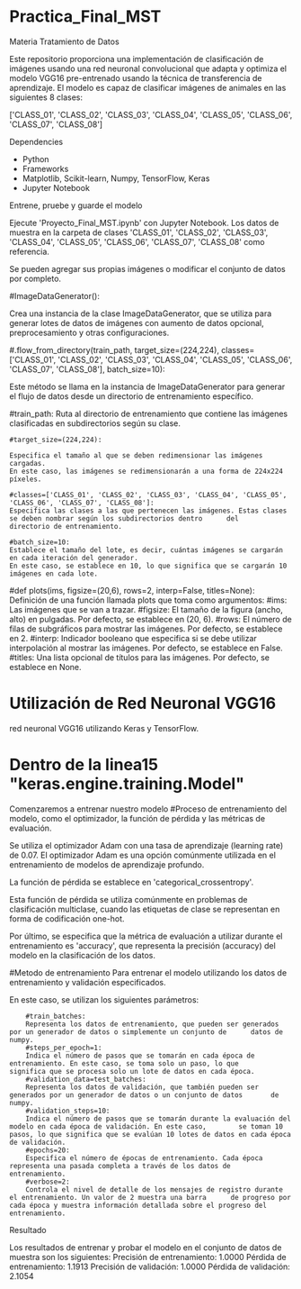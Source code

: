 # Practica_Final_MST

Materia Tratamiento de Datos 

Este repositorio proporciona una implementación de clasificación de imágenes usando una red neuronal convolucional que adapta y optimiza el modelo VGG16 pre-entrenado usando la técnica de transferencia de aprendizaje. 
El modelo es capaz de clasificar imágenes de animales en las siguientes 8 clases:

['CLASS_01', 'CLASS_02', 'CLASS_03', 'CLASS_04', 'CLASS_05', 'CLASS_06', 'CLASS_07', 'CLASS_08']

Dependencies
- Python
- Frameworks
- Matplotlib, Scikit-learn, Numpy, TensorFlow, Keras
- Jupyter Notebook

Entrene, pruebe y guarde el modelo

Ejecute 'Proyecto_Final_MST.ipynb' con Jupyter Notebook. 
Los datos de muestra en la carpeta de clases 'CLASS_01', 'CLASS_02', 'CLASS_03', 'CLASS_04', 'CLASS_05', 'CLASS_06', 'CLASS_07', 'CLASS_08' como referencia.

Se pueden agregar sus propias imágenes o modificar el conjunto de datos por completo. 

#ImageDataGenerator(): 

Crea una instancia de la clase ImageDataGenerator, que se utiliza para generar lotes de datos de imágenes con aumento de datos opcional, preprocesamiento y otras configuraciones.

#.flow_from_directory(train_path, target_size=(224,224), classes=['CLASS_01', 'CLASS_02', 'CLASS_03', 'CLASS_04', 'CLASS_05', 'CLASS_06', 'CLASS_07', 'CLASS_08'], batch_size=10): 

Este método se llama en la instancia de ImageDataGenerator para generar el flujo de datos desde un directorio de entrenamiento específico.

#train_path: 
	 Ruta al directorio de entrenamiento que contiene las imágenes clasificadas en subdirectorios según su clase.

	#target_size=(224,224): 
	
	Especifica el tamaño al que se deben redimensionar las imágenes cargadas. 
	En este caso, las imágenes se redimensionarán a una forma de 224x224 píxeles.

	#classes=['CLASS_01', 'CLASS_02', 'CLASS_03', 'CLASS_04', 'CLASS_05', 'CLASS_06', 'CLASS_07', 'CLASS_08']: 
	Especifica las clases a las que pertenecen las imágenes. Estas clases se deben nombrar según los subdirectorios dentro 		del 		directorio de entrenamiento.

	#batch_size=10: 
	Establece el tamaño del lote, es decir, cuántas imágenes se cargarán en cada iteración del generador. 
	En este caso, se establece en 10, lo que significa que se cargarán 10 imágenes en cada lote.

#def plots(ims, figsize=(20,6), rows=2, interp=False, titles=None):
Definición de una función llamada plots que toma como argumentos:
		#ims: 
		Las imágenes que se van a trazar.
		#figsize: 
		El tamaño de la figura (ancho, alto) en pulgadas. Por defecto, se establece en (20, 6).
		#rows: 
		El número de filas de subgráficos para mostrar las imágenes. Por defecto, se establece en 2.
		#interp: 
		Indicador booleano que especifica si se debe utilizar interpolación al mostrar las imágenes. Por defecto, se establece 		en False.
		#titles: 
		Una lista opcional de títulos para las imágenes. Por defecto, se establece en None.
		
# Utilización de Red Neuronal VGG16

red neuronal VGG16 utilizando Keras y TensorFlow.

# Dentro de la linea15 "keras.engine.training.Model"

Comenzaremos a entrenar nuestro modelo 
#Proceso de entrenamiento del modelo, como el optimizador, la función de pérdida y las métricas de evaluación.

Se utiliza el optimizador Adam con una tasa de aprendizaje (learning rate) de 0.07. El optimizador Adam es una opción comúnmente utilizada en el entrenamiento de modelos de aprendizaje profundo.

La función de pérdida se establece en 'categorical_crossentropy'.

Esta función de pérdida se utiliza comúnmente en problemas de clasificación multiclase, cuando las etiquetas de clase se representan en forma de codificación one-hot.

Por último, se especifica que la métrica de evaluación a utilizar durante el entrenamiento es 'accuracy', que representa la precisión (accuracy) del modelo en la clasificación de los datos.

#Metodo de entrenamiento
Para entrenar el modelo utilizando los datos de entrenamiento y validación especificados.

En este caso, se utilizan los siguientes parámetros:

		#train_batches: 
		Representa los datos de entrenamiento, que pueden ser generados por un generador de datos o simplemente un conjunto de 		datos de numpy.
		#steps_per_epoch=1: 
		Indica el número de pasos que se tomarán en cada época de entrenamiento. En este caso, se toma solo un paso, lo que 		significa que se procesa solo un lote de datos en cada época.
		#validation_data=test_batches: 
		Representa los datos de validación, que también pueden ser generados por un generador de datos o un conjunto de datos 		de numpy.
		#validation_steps=10: 
		Indica el número de pasos que se tomarán durante la evaluación del modelo en cada época de validación. En este caso, 		se toman 10 pasos, lo que significa que se evalúan 10 lotes de datos en cada época de validación.
		#epochs=20:
		Especifica el número de épocas de entrenamiento. Cada época representa una pasada completa a través de los datos de 		entrenamiento.
		#verbose=2: 
		Controla el nivel de detalle de los mensajes de registro durante el entrenamiento. Un valor de 2 muestra una barra 		de progreso por cada época y muestra información detallada sobre el progreso del entrenamiento.

Resultado

Los resultados de entrenar y probar el modelo en el conjunto de datos de muestra son los siguientes:
Precisión de entrenamiento: 1.0000
Pérdida de entrenamiento: 1.1913
Precisión de validación: 1.0000
Pérdida de validación: 2.1054

